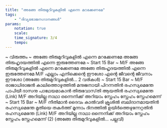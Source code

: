 ```yaml
---
title: "അങ്ങേ തിരുമുറിവുകളിൽ എന്നെ മറക്കേണമേ"
tags:
    - "ദിവ്യഭോജനഗാനങ്ങൾ"
params:
    notation: true
    scale: 
    time_signature: 3/4
    tempo: 
---
```

~ വിരുത്തം ~
അങ്ങേ തിരുമുറിവുകളിൽ എന്നെ മറക്കേണമേ
അങ്ങേ തിരുഹൃദയത്തിൽ എന്നെ ഇരുത്തേണമേ
~ Start 15 Bar ~
M/F
അങ്ങേ തിരുമുറിവുകളിൽ എന്നെ മറക്കേണമേ
അങ്ങേ തിരുഹൃദയത്തിൽ എന്നെ ഇരുത്തേണമേ
M/F
എല്ലാം എനിക്കെന്റെ ഈശോ
എന്റെ ജീവന്റെ ജീവനാം ഈശോ
(അങ്ങേ തിരുമുറിവുകളിൽ... 2 വരികൾ)
~ Start 15 Bar ~
M/F
രാജാധിരാജൻ കാലിത്തൊഴുത്തിൽ
മനുജനായി പിറന്നതിൻ രഹസ്യമെന്തേ
പാപിയീ ദാസനു പാഥേയമാകാൻ
തിരുവോസ്‌തി ആയതിൻ രഹസ്യമെന്തേ
(Link)
M/F
അറിയില്ല നാഥാ ഒന്നെനിക്ക് അറിയാം
സ്നേഹം സ്നേഹം സ്നേഹമെന്ന്
~ Start 15 Bar ~
M/F
നീതിമാൻ ദൈവം കാൽവരി ക്രൂശിൽ
ബലിദാനമായതിൻ രഹസ്യമെന്തേ
മൃതിയെ തകർത്ത് മൂന്നാം ദിനത്തിൽ
ഉയിർത്തെഴുന്നേറ്റതിൻ രഹസ്യമെന്തേ
(Link)
M/F
അറിയില്ല നാഥാ ഒന്നെനിക്ക് അറിയാം
സ്നേഹം സ്നേഹം സ്നേഹമെന്ന് (2)
(അങ്ങേ തിരുമുറിവുകളിൽ... പല്ലവി)

